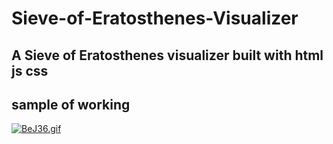 # Sieve-of-Eratosthenes-Visualizer
## A Sieve of Eratosthenes visualizer built with html js css

## sample of working

[![BeJ36.gif](https://i.postimg.cc/wvW0rJgP/BeJ36.gif)](https://postimg.cc/gXZVXxwq)